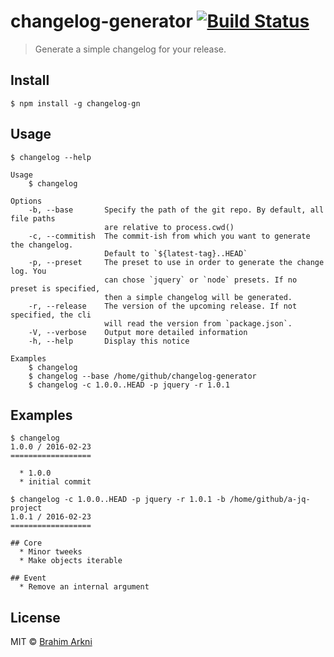 # changelog-generator [![Build Status](https://travis-ci.org/Arkni/changelog-generator.svg?branch=master)](https://travis-ci.org/Arkni/changelog-generator)

> Generate a simple changelog for your release.


## Install

```
$ npm install -g changelog-gn
```

## Usage

```
$ changelog --help

Usage
    $ changelog

Options
    -b, --base       Specify the path of the git repo. By default, all file paths
                     are relative to process.cwd()
    -c, --commitish  The commit-ish from which you want to generate the changelog.
                     Default to `${latest-tag}..HEAD`
    -p, --preset     The preset to use in order to generate the change log. You
                     can chose `jquery` or `node` presets. If no preset is specified,
                     then a simple changelog will be generated.
    -r, --release    The version of the upcoming release. If not specified, the cli
                     will read the version from `package.json`.
    -V, --verbose    Output more detailed information
    -h, --help       Display this notice

Examples
    $ changelog
    $ changelog --base /home/github/changelog-generator
    $ changelog -c 1.0.0..HEAD -p jquery -r 1.0.1
```

## Examples

```
$ changelog
1.0.0 / 2016-02-23
==================

  * 1.0.0
  * initial commit

$ changelog -c 1.0.0..HEAD -p jquery -r 1.0.1 -b /home/github/a-jq-project
1.0.1 / 2016-02-23
==================

## Core
  * Minor tweeks
  * Make objects iterable

## Event
  * Remove an internal argument
```

## License

MIT © [Brahim Arkni](https://github.com/Arkni)
